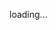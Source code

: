 <style type="text/css" media="screen">
  h1 { 
    display: none; 
  }
</style>

<script>
  // This code is intended to redirect to the github repository immediately on load,
  // but first we send an analytics event so that we can at least track visits
  var redirectLocation = "https://github.com/ActivitySchema/ActivitySchema"
  
  !function(){var analytics=window.analytics=window.analytics||[];if(!analytics.initialize)if(analytics.invoked)window.console&&console.error&&console.error("Segment snippet included twice.");else{analytics.invoked=!0;analytics.methods=["trackSubmit","trackClick","trackLink","trackForm","pageview","identify","reset","group","track","ready","alias","debug","page","once","off","on","addSourceMiddleware","addIntegrationMiddleware","setAnonymousId","addDestinationMiddleware"];analytics.factory=function(e){return function(){var t=Array.prototype.slice.call(arguments);t.unshift(e);analytics.push(t);return analytics}};for(var e=0;e<analytics.methods.length;e++){var key=analytics.methods[e];analytics[key]=analytics.factory(key)}analytics.load=function(key,e){var t=document.createElement("script");t.type="text/javascript";t.async=!0;t.src="https://cdn.segment.com/analytics.js/v1/" + key + "/analytics.min.js";var n=document.getElementsByTagName("script")[0];n.parentNode.insertBefore(t,n);analytics._loadOptions=e};analytics._writeKey="eNEWxt272tQkpQEY2E2ofpRDbCCOtmBx";analytics.SNIPPET_VERSION="4.13.2";
  analytics.load("eNEWxt272tQkpQEY2E2ofpRDbCCOtmBx");
  analytics.page();
  }}();
  
  analytics.ready(function() {
    window.location = redirectLocation;
  });

  window.setTimeout(function() {
    // sometimes analytics doesn successfully load (gets blocked by the browser), so navigate away anyway
    window.location = redirectLocation;
  }, 1000);
</script>

loading...

